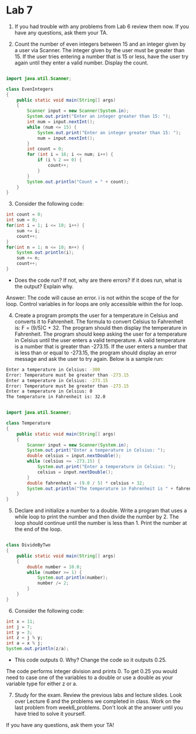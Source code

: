 # Lab 7

1. If you had trouble with any problems from Lab 6 review them now. If you have any questions, ask them your TA.

2. Count the number of even integers between 15 and an integer given by a user via Scanner. The integer given by the user must be greater than 15. If the user tries entering a number that is 15 or less, have the user try again until they enter a valid number. Display the count.

```java

import java.util.Scanner;

class EvenIntegers
{
    public static void main(String[] args)
    {
        Scanner input = new Scanner(System.in);
        System.out.print("Enter an integer greater than 15: ");
        int num = input.nextInt();
        while (num <= 15) {
            System.out.print("Enter an integer greater than 15: ");
            num = input.nextInt();
        }
        int count = 0;
        for (int i = 16; i <= num; i++) {
            if (i % 2 == 0) {
                count++;
            }
        }
        System.out.println("Count = " + count);
    }
}
```

3. Consider the following code:

```java
int count = 0;
int sum = 0;
for(int i = 1; i <= 10; i++) {
    sum += i;
    count++;
}
for(int n = 1; n <= 10; n++) {
    System.out.println(i);
    sum += n;
    count++;
}

```

- Does the code run? If not, why are there errors? If it does run, what is the output? Explain why.

Answer: The code will cause an error. i is not within the scope of the for loop. Control variables in for loops are only accessible within the for loop.

4. Create a program prompts the user for a temperature in Celsius and converts it to Fahrenheit. The formula to convert Celsius to Fahrenheit is: F = (9/5)C + 32. The program should then display the temperature in Fahrenheit. The program should keep asking the user for a temperature in Celsius until the user enters a valid temperature. A valid temperature is a number that is greater than -273.15. If the user enters a number that is less than or equal to -273.15, the program should display an error message and ask the user to try again. Below is a sample run:

```bash
Enter a temperature in Celsius: -300
Error: Temperature must be greater than -273.15
Enter a temperature in Celsius: -273.15
Error: Temperature must be greater than -273.15
Enter a temperature in Celsius: 0
The temperature in Fahrenheit is: 32.0
```

```java

import java.util.Scanner;

class Temperature
{
    public static void main(String[] args)
    {
        Scanner input = new Scanner(System.in);
        System.out.print("Enter a temperature in Celsius: ");
        double celsius = input.nextDouble();
        while (celsius <= -273.15) {
            System.out.print("Enter a temperature in Celsius: ");
            celsius = input.nextDouble();
        }
        double fahrenheit = (9.0 / 5) * celsius + 32;
        System.out.println("The temperature in Fahrenheit is " + fahrenheit);
    }
}
```

5. Declare and initialize a number to a double. Write a program that uses a while loop to print the number and then divide the number by 2. The loop should continue until the number is less than 1. Print the number at the end of the loop.

```java

class DivideByTwo
{
    public static void main(String[] args)
    {
        double number = 10.0;
        while (number >= 1) {
            System.out.println(number);
            number /= 2;
        }
    }
}
```

6. Consider the following code:

```java
int x = 11;
int j = 7;
int y = 3;
int z = j % y;
int a = x % j;
System.out.println(z/a);
```

- This code outputs 0. Why? Change the code so it outputs 0.25.

The code performs integer division and prints 0. To get 0.25 you would need to case one of the variables to a double or use a double as your variable type for either z or a.

7. Study for the exam. Review the previous labs and lecture slides. Look over Lecture 6 and the problems we completed in class. Work on the last problem from week6_problems. Don't look at the answer until you have tried to solve it yourself.

If you have any questions, ask them your TA!
